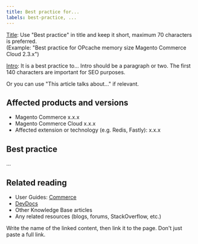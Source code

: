 ```yaml
---
title: Best practice for...
labels: best-practice, ...
---
```


<u>Title</u>: Use "Best practice" in title and keep it short,  maximum 70 characters is preferred.<br/>
(Example: "Best practice for OPcache memory size Magento Commerce Cloud 2.3.x")

<u>Intro</u>: It is a best practice to... Intro should be a paragraph or two. The first 140 characters are important for SEO purposes.

Or you can use "This article talks about..." if relevant.

## Affected products and versions

* Magento Commerce x.x.x
* Magento Commerce Cloud x.x.x
* Affected extension or technology (e.g. Redis, Fastly): x.x.x

## Best practice

...

## Related reading

* User Guides: [Commerce](http://docs.magento.com/m2/ee/user_guide/magento/magento-enterprise-edition-2.1-user-guide.html)
* [DevDocs](devdocs.magento.com)
* Other Knowledge Base articles
* Any related resources (blogs, forums, StackOverflow, etc.)

Write the name of the linked content, then link it to the page. Don't just paste a full link.
